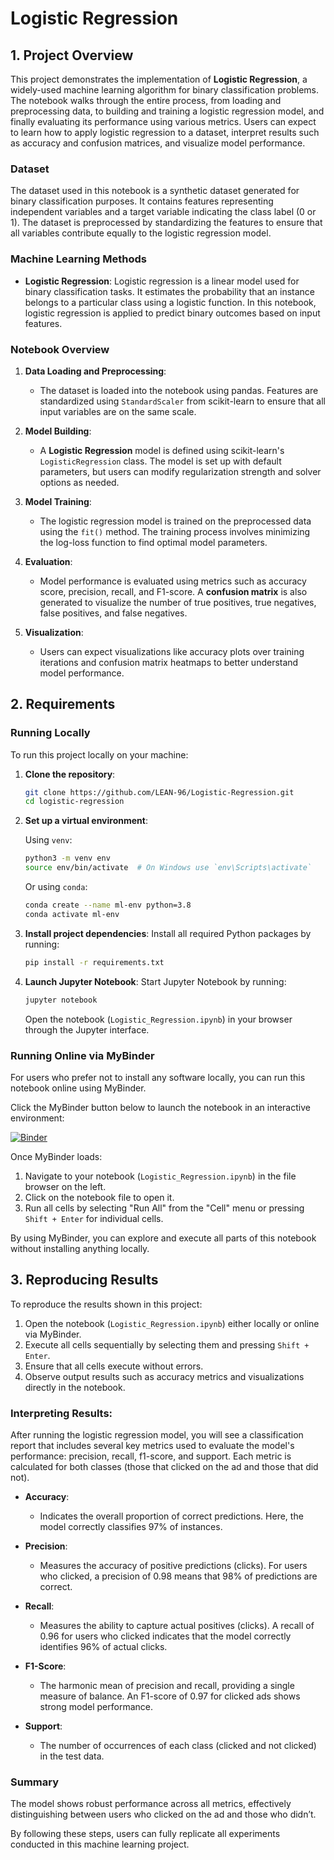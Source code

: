 # Logistic Regression

## 1. Project Overview

This project demonstrates the implementation of **Logistic Regression**, a widely-used machine learning algorithm for binary classification problems. The notebook walks through the entire process, from loading and preprocessing data, to building and training a logistic regression model, and finally evaluating its performance using various metrics. Users can expect to learn how to apply logistic regression to a dataset, interpret results such as accuracy and confusion matrices, and visualize model performance.

### Dataset
The dataset used in this notebook is a synthetic dataset generated for binary classification purposes. It contains features representing independent variables and a target variable indicating the class label (0 or 1). The dataset is preprocessed by standardizing the features to ensure that all variables contribute equally to the logistic regression model.

### Machine Learning Methods

- **Logistic Regression**: Logistic regression is a linear model used for binary classification tasks. It estimates the probability that an instance belongs to a particular class using a logistic function. In this notebook, logistic regression is applied to predict binary outcomes based on input features.

### Notebook Overview

1. **Data Loading and Preprocessing**:
   - The dataset is loaded into the notebook using pandas. Features are standardized using `StandardScaler` from scikit-learn to ensure that all input variables are on the same scale.
   
2. **Model Building**:
   - A **Logistic Regression** model is defined using scikit-learn's `LogisticRegression` class. The model is set up with default parameters, but users can modify regularization strength and solver options as needed.
   
3. **Model Training**:
   - The logistic regression model is trained on the preprocessed data using the `fit()` method. The training process involves minimizing the log-loss function to find optimal model parameters.
   
4. **Evaluation**:
   - Model performance is evaluated using metrics such as accuracy score, precision, recall, and F1-score. A **confusion matrix** is also generated to visualize the number of true positives, true negatives, false positives, and false negatives.
   
5. **Visualization**:
   - Users can expect visualizations like accuracy plots over training iterations and confusion matrix heatmaps to better understand model performance.

## 2. Requirements

### Running Locally

To run this project locally on your machine:

1. **Clone the repository**:
    ```bash
    git clone https://github.com/LEAN-96/Logistic-Regression.git
    cd logistic-regression
    ```

2. **Set up a virtual environment**:

    Using `venv`:
    ```bash
    python3 -m venv env
    source env/bin/activate  # On Windows use `env\Scripts\activate`
    ```

    Or using `conda`:
    ```bash
    conda create --name ml-env python=3.8
    conda activate ml-env
    ```

3. **Install project dependencies**:
    Install all required Python packages by running:
    ```bash
    pip install -r requirements.txt
    ```

4. **Launch Jupyter Notebook**:
    Start Jupyter Notebook by running:
    ```bash
    jupyter notebook
    ```
    Open the notebook (`Logistic_Regression.ipynb`) in your browser through the Jupyter interface.

### Running Online via MyBinder

For users who prefer not to install any software locally, you can run this notebook online using MyBinder.

Click the MyBinder button below to launch the notebook in an interactive environment:

[![Binder](https://mybinder.org/badge_logo.svg)](https://mybinder.org/v2/gh/LEAN-96/Logistic-Regression.git/HEAD?labpath=notebooks)

Once MyBinder loads:
1. Navigate to your notebook (`Logistic_Regression.ipynb`) in the file browser on the left.
2. Click on the notebook file to open it.
3. Run all cells by selecting "Run All" from the "Cell" menu or pressing `Shift + Enter` for individual cells.

By using MyBinder, you can explore and execute all parts of this notebook without installing anything locally.

## 3. Reproducing Results

To reproduce the results shown in this project:

1. Open the notebook (`Logistic_Regression.ipynb`) either locally or online via MyBinder.
2. Execute all cells sequentially by selecting them and pressing `Shift + Enter`.
3. Ensure that all cells execute without errors.
4. Observe output results such as accuracy metrics and visualizations directly in the notebook.

### Interpreting Results:

After running the logistic regression model, you will see a classification report that includes several key metrics used to evaluate the model's performance: precision, recall, f1-score, and support. Each metric is calculated for both classes (those that clicked on the ad and those that did not).

- **Accuracy**:
  - Indicates the overall proportion of correct predictions. Here, the model correctly classifies 97% of instances.

- **Precision**:
  - Measures the accuracy of positive predictions (clicks). For users who clicked, a precision of 0.98 means that 98% of predictions are correct.
  
- **Recall**:
  - Measures the ability to capture actual positives (clicks). A recall of 0.96 for users who clicked indicates that the model correctly identifies 96% of actual clicks.
  
- **F1-Score**:
  - The harmonic mean of precision and recall, providing a single measure of balance. An F1-score of 0.97 for clicked ads shows strong model performance.

- **Support**:
  - The number of occurrences of each class (clicked and not clicked) in the test data.

### Summary
The model shows robust performance across all metrics, effectively distinguishing between users who clicked on the ad and those who didn’t.

By following these steps, users can fully replicate all experiments conducted in this machine learning project.